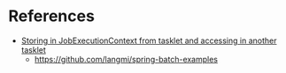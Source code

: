

# References

+ [Storing in JobExecutionContext from tasklet and accessing in another tasklet](http://stackoverflow.com/questions/8117060/storing-in-jobexecutioncontext-from-tasklet-and-accessing-in-another-tasklet)
  + <https://github.com/langmi/spring-batch-examples>